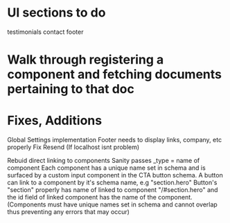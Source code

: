# UI sections to do

testimonials
contact
footer

# Walk through registering a component and fetching documents pertaining to that doc

# Fixes, Additions

Global Settings implementation
Footer needs to display links, company, etc properly
Fix Resend (If localhost isnt problem)

Rebuid direct linking to components
Sanity passes \_type = name of component
Each component has a unique name set in schema and is surfaced by a custom input component in the CTA button schema.
A button can link to a component by it's schema name, e.g "section.hero"
Button's "section" properly has name of linked to component "/#section.hero" and the id field of linked component has the name of the component.
(Components must have unique names set in schema and cannot overlap thus preventing any errors that may occur)
